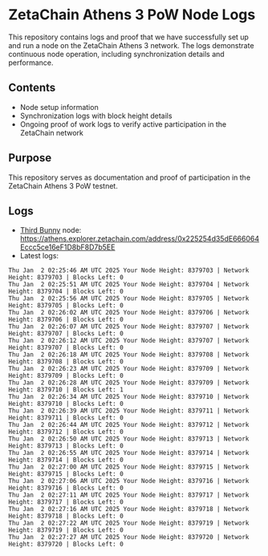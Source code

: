 # ZetaChain Athens 3 PoW Node Logs
This repository contains logs and proof that we have successfully set up and run a node on the ZetaChain Athens 3 network. The logs demonstrate continuous node operation, including synchronization details and performance.

## Contents
- Node setup information
- Synchronization logs with block height details
- Ongoing proof of work logs to verify active participation in the ZetaChain network

## Purpose
This repository serves as documentation and proof of participation in the ZetaChain Athens 3 PoW testnet.

## Logs

- [Third Bunny](https://thirdbunny.xyz/) node: https://athens.explorer.zetachain.com/address/0x225254d35dE666064Eccc5ce16eF1D8bF8D7b5EE
- Latest logs:
```
Thu Jan  2 02:25:46 AM UTC 2025 Your Node Height: 8379703 | Network Height: 8379703 | Blocks Left: 0
Thu Jan  2 02:25:51 AM UTC 2025 Your Node Height: 8379704 | Network Height: 8379704 | Blocks Left: 0
Thu Jan  2 02:25:56 AM UTC 2025 Your Node Height: 8379705 | Network Height: 8379705 | Blocks Left: 0
Thu Jan  2 02:26:02 AM UTC 2025 Your Node Height: 8379706 | Network Height: 8379706 | Blocks Left: 0
Thu Jan  2 02:26:07 AM UTC 2025 Your Node Height: 8379707 | Network Height: 8379707 | Blocks Left: 0
Thu Jan  2 02:26:12 AM UTC 2025 Your Node Height: 8379707 | Network Height: 8379707 | Blocks Left: 0
Thu Jan  2 02:26:18 AM UTC 2025 Your Node Height: 8379708 | Network Height: 8379708 | Blocks Left: 0
Thu Jan  2 02:26:23 AM UTC 2025 Your Node Height: 8379709 | Network Height: 8379709 | Blocks Left: 0
Thu Jan  2 02:26:28 AM UTC 2025 Your Node Height: 8379709 | Network Height: 8379710 | Blocks Left: 1
Thu Jan  2 02:26:34 AM UTC 2025 Your Node Height: 8379710 | Network Height: 8379710 | Blocks Left: 0
Thu Jan  2 02:26:39 AM UTC 2025 Your Node Height: 8379711 | Network Height: 8379711 | Blocks Left: 0
Thu Jan  2 02:26:44 AM UTC 2025 Your Node Height: 8379712 | Network Height: 8379712 | Blocks Left: 0
Thu Jan  2 02:26:50 AM UTC 2025 Your Node Height: 8379713 | Network Height: 8379713 | Blocks Left: 0
Thu Jan  2 02:26:55 AM UTC 2025 Your Node Height: 8379714 | Network Height: 8379714 | Blocks Left: 0
Thu Jan  2 02:27:00 AM UTC 2025 Your Node Height: 8379715 | Network Height: 8379715 | Blocks Left: 0
Thu Jan  2 02:27:06 AM UTC 2025 Your Node Height: 8379716 | Network Height: 8379716 | Blocks Left: 0
Thu Jan  2 02:27:11 AM UTC 2025 Your Node Height: 8379717 | Network Height: 8379717 | Blocks Left: 0
Thu Jan  2 02:27:16 AM UTC 2025 Your Node Height: 8379718 | Network Height: 8379718 | Blocks Left: 0
Thu Jan  2 02:27:22 AM UTC 2025 Your Node Height: 8379719 | Network Height: 8379719 | Blocks Left: 0
Thu Jan  2 02:27:27 AM UTC 2025 Your Node Height: 8379720 | Network Height: 8379720 | Blocks Left: 0
```
